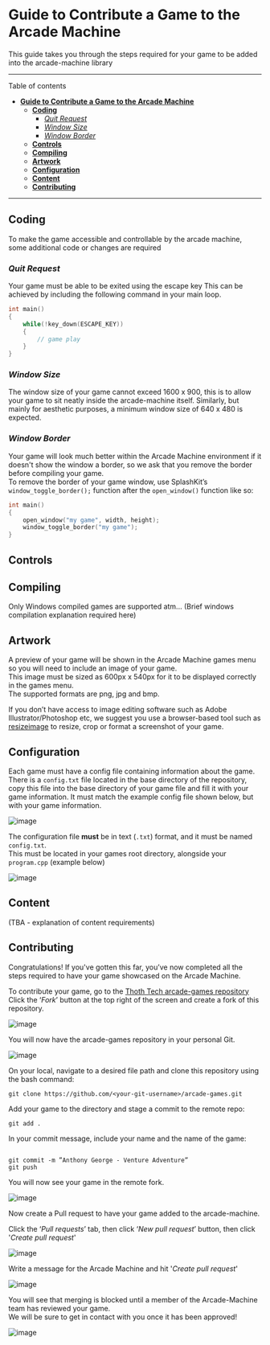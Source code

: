 # **Guide to Contribute a Game to the Arcade Machine**  

This guide takes you through the steps required for your game to be added into the arcade-machine library  

---

Table of contents  

- [**Guide to Contribute a Game to the Arcade Machine**](#guide-to-contribute-a-game-to-the-arcade-machine)
  - [**Coding**](#coding)
    - [*Quit Request*](#quit-request)
    - [*Window Size*](#window-size)
    - [*Window Border*](#window-border)
  - [**Controls**](#controls)
  - [**Compiling**](#compiling)
  - [**Artwork**](#artwork)
  - [**Configuration**](#configuration)
  - [**Content**](#content)
  - [**Contributing**](#contributing)

---

## **Coding**  

To make the game accessible and controllable by the arcade machine, some additional code or changes are required  

### *Quit Request*  

Your game must be able to be exited using the escape key
This can be achieved by including the following command in your main loop.  

```cpp
int main()
{
    while(!key_down(ESCAPE_KEY))
    {
        // game play
    }
}
```  

### *Window Size*  

The window size of your game cannot exceed 1600 x 900, this is to allow your game to sit neatly inside the arcade-machine itself. Similarly, but mainly for aesthetic purposes, a minimum window size of 640 x 480 is expected.  

### *Window Border*  

Your game will look much better within the Arcade Machine environment if it doesn't show the window a border, so we ask that you remove the border before compiling your game.  
To remove the border of your game window, use SplashKit’s `window_toggle_border();` function after the `open_window()` function like so:

```cpp
int main()
{
    open_window("my game", width, height);
    window_toggle_border("my game");
}
```

## **Controls**

## **Compiling**

Only Windows compiled games are supported atm...
(Brief windows compilation explanation required here)

## **Artwork**

A preview of your game will be shown in the Arcade Machine games menu so you will need to include an image of your game.  
This image must be sized as 600px x 540px for it to be displayed correctly in the games menu.  
The supported formats are png, jpg and bmp.  

If you don’t have access to image editing software such as Adobe Illustrator/Photoshop etc, we suggest you use a browser-based tool such as [resizeimage](https://resizeimage.net/) to resize, crop or format a screenshot of your game.  

## **Configuration**

Each game must have a config file containing information about the game.  
There is a `config.txt` file located in the base directory of the repository, copy this file into the base directory of your game file and fill it with your game information. It must match the example config file shown below, but with your game information.

![image](images/config-data.png)

The configuration file **must** be in text (`.txt`) format, and it must be named `config.txt`.  
This must be located in your games root directory, alongside your `program.cpp` (example below)

![image](images/dir-breakdown.png)

## **Content**

(TBA - explanation of content requirements)

## **Contributing**

Congratulations! If you've gotten this far, you’ve now completed all the steps required to have your game showcased on the Arcade Machine.  

To contribute your game, go to the [Thoth Tech arcade-games repository](https://github.com/thoth-tech/arcade-games)  
Click the ‘*Fork*’ button at the top right of the screen and create a fork of this repository.  

![image](images/fork-repo.png)

You will now have the arcade-games repository in your personal Git.  

![image](images/forked.png)

On your local, navigate to a desired file path and clone this repository using the bash command:  

```git
git clone https://github.com/<your-git-username>/arcade-games.git 
```

Add your game to the directory and stage a commit to the remote repo:  

```git
git add . 
```

In your commit message, include your name and the name of the game:  

```git

git commit -m ”Anthony George - Venture Adventure” 
git push 
```

You will now see your game in the remote fork.

![image](images/commit.png)

Now create a Pull request to have your game added to the arcade-machine.  

Click the ‘*Pull requests*’ tab, then click ‘*New pull request*’ button, then click '*Create pull request*'  

![image](images/pull-request.png)

Write a message for the Arcade Machine and hit '*Create pull request*'

![image](images/pull-request-2.png)

You will see that merging is blocked until a member of the Arcade-Machine team has reviewed your game.  
 We will be sure to get in contact with you once it has been approved!  

![image](images/review.png)

